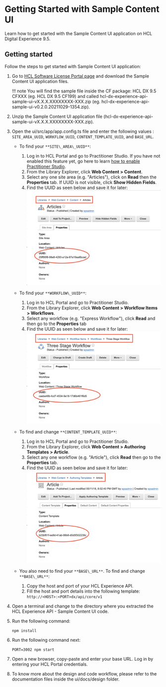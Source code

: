 # Getting Started with Sample Content UI

Learn how to get started with the Sample Content UI application on HCL Digital Experience 9.5.

## Getting started

Follow the steps to get started with Sample Content UI application:

1.  Go to [HCL Software License Portal page](https://www.hcltech.com/software/support/release) and download the Sample Content UI application files.

    !!! note
        You will find the sample file inside the CF package: HCL DX 9.5 CFXXX (eg. HCL DX 9.5 CF199) and called hcl-dx-experience-api-sample-ui-vX.X.X.XXXXXXXX-XXX.zip (eg. hcl-dx-experience-api-sample-ui-v0.2.0.20211029-1354.zip).

2.  Unzip the Sample Content UI application file (hcl-dx-experience-api-sample-ui-vX.X.X.XXXXXXXX-XXX.zip).
3.  Open the ui/src/app/app.config.ts file and enter the following values : `SITE_AREA_UUID`, `WORKFLOW_UUID`, `CONTENT_TEMPLATE_UUID`, and `BASE_URL`.
    -   To find your `**SITE\_AREA\_UUID**`:

        1.  Log in to HCL Portal and go to Practitioner Studio. If you have not enabled this feature yet, go here to learn [how to enable Practitioner Studio](../../../../build_sites/practitioner_studio/working_with_ps/enable_prac_studio.md).
        2.  From the Library Explorer, click **Web Content \> Content**.
        3.  Select any one site area (e.g. "Articles"), click on **Read** then the **Properties** tab. If UUID is not visible, click **Show Hidden Fields**.
        4.  Find the UUID as seen below and save it for later: 
        ![Site Area UUID](../assets/SITE_AREA_UUID.png)

    -   To find your `**WORKFLOW\_UUID**`:

        1.  Log in to HCL Portal and go to Practitioner Studio.
        2.  From the Library Explorer, click **Web Content \> Workflow Items \> Workflows**.
        3.  Select any workflow (e.g. "Express Workflow"), click **Read** and then go to the **Properties** tab
        4.  Find the UUID as seen below and save it for later: 
        ![Workflow UUID](../assets/WORKFLOW_UUID.png)

    -   To find and change `**CONTENT_TEMPLATE_UUID**`:

        1.  Log in to HCL Portal and go to Practitioner Studio.
        2.  From the Library Explorer, click **Web Content \> Authoring Templates \> Article**.
        3.  Select any one workflow (e.g. "Article"), click **Read** then go to the **Properties** tab.
        4.  Find the UUID as seen below and save it for later: ![Content Template UUID](../assets/CONTENT_TEMPLATE_UUID.png)

    -   You also need to find your `**BASE\_URL**`. To find and change `**BASE\_URL**`:

        1.  Copy the host and port of your HCL Experience API.
        2.  Fill the host and port details into the following template: `http://<HOST>:<PORT>dx/api/core/v1`
        
4.  Open a terminal and change to the directory where you extracted the HCL Experience API - Sample Content UI code.
5.  Run the following command:

    ```
    npm install
    ```

6.  Run the following command next:

    ```
    PORT=3002 npm start
    ```

7.  Open a new browser, copy-paste and enter your base URL. Log in by entering your HCL Portal credentials.
8.  To know more about the design and code workflow, please refer to the documentation files inside the ui/docs/design folder.



